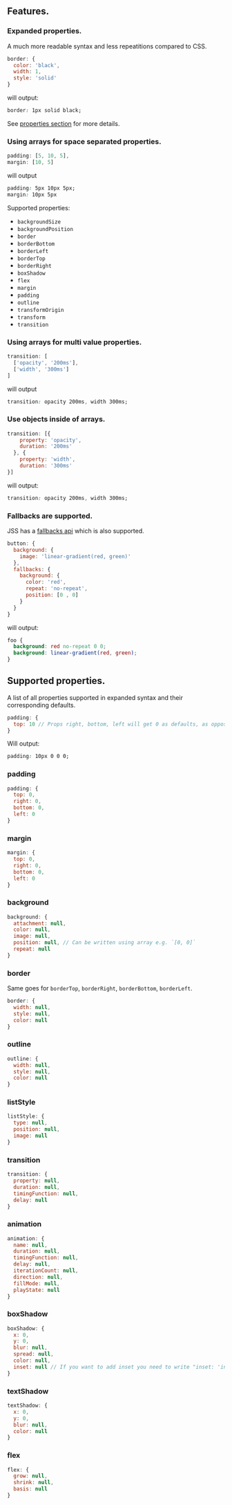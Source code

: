 ## Features.

### Expanded properties.

  A much more readable syntax and less repeatitions compared to CSS.

  ```js
  border: {
    color: 'black',
    width: 1,
    style: 'solid'
  }
  ```
  will output:

  ```css
  border: 1px solid black;
  ```

  See [properties section](#supported-properties) for more details.


### Using arrays for space separated properties.


  ```js
  padding: [5, 10, 5],
  margin: [10, 5]
  ```

  will output

  ```css
  padding: 5px 10px 5px;
  margin: 10px 5px
  ```
  Supported properties:
  - `backgroundSize`
  - `backgroundPosition`
  - `border`
  - `borderBottom`
  - `borderLeft`
  - `borderTop`
  - `borderRight`
  - `boxShadow`
  - `flex`
  - `margin`
  - `padding`
  - `outline`
  - `transformOrigin`
  - `transform`
  - `transition`

### Using arrays for multi value properties.

  ```js
  transition: [
    ['opacity', '200ms'],
    ['width', '300ms']
  ]
  ```

  will output

  ```css
  transition: opacity 200ms, width 300ms;
  ```

### Use objects inside of arrays.

  ```js
  transition: [{
      property: 'opacity',
      duration: '200ms'
    }, {
      property: 'width',
      duration: '300ms'
  }]

  ```
  will output:

  ```css
  transition: opacity 200ms, width 300ms;
  ```

### Fallbacks are supported.

  JSS has a [fallbacks api](https://github.com/cssinjs/jss/blob/master/docs/json-api.md#fallbacks) which is also supported.

  ```js
  button: {
    background: {
      image: 'linear-gradient(red, green)'
    },
    fallbacks: {
      background: {
        color: 'red',
        repeat: 'no-repeat',
        position: [0 , 0]
      }
    }
  }
  ```

  will output:

  ```css
  foo {
    background: red no-repeat 0 0;
    background: linear-gradient(red, green);
  }
  ```

## Supported properties.

A list of all properties supported in expanded syntax and their corresponding defaults.


```js
padding: {
  top: 10 // Props right, bottom, left will get 0 as defaults, as opposite to `padding: 10px`.
}
```

Will output:

```css
padding: 10px 0 0 0;
```

### padding

```js
padding: {
  top: 0,
  right: 0,
  bottom: 0,
  left: 0
}
```

### margin

```js
margin: {
  top: 0,
  right: 0,
  bottom: 0,
  left: 0
}
```

### background

```js
background: {
  attachment: null,
  color: null,
  image: null,
  position: null, // Can be written using array e.g. `[0, 0]`
  repeat: null
}
```

### border

Same goes for `borderTop`, `borderRight`, `borderBottom`, `borderLeft`.

```js
border: {
  width: null,
  style: null,
  color: null
}
```

### outline

```js
outline: {
  width: null,
  style: null,
  color: null
}
```

### listStyle

```js
listStyle: {
  type: null,
  position: null,
  image: null
}
```

### transition

```js
transition: {
  property: null,
  duration: null,
  timingFunction: null,
  delay: null
}
```

### animation

```js
animation: {
  name: null,
  duration: null,
  timingFunction: null,
  delay: null,
  iterationCount: null,
  direction: null,
  fillMode: null,
  playState: null
}
```

### boxShadow

```js
boxShadow: {
  x: 0,
  y: 0,
  blur: null,
  spread: null,
  color: null,
  inset: null // If you want to add inset you need to write "inset: 'inset'"
}
```

### textShadow

```js
textShadow: {
  x: 0,
  y: 0,
  blur: null,
  color: null
}
```

### flex

```js
flex: {
  grow: null,
  shrink: null,
  basis: null
}
```
